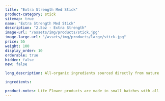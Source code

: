 ```yaml
---
title: "Extra Strength Med Stick"
product-category: stick
sitemap: true
name: "Extra Strength Med Stick"
description: "2.5oz - Extra Strength"
image-url: "/assets/img/products/stick.jpg"
image-large-url: "/assets/img/products/large/stick.jpg"
price: 55
weight: 100
display_order: 10
orderable: true
hidden: false
new: false

long_description: All-organic ingredients sourced directly from nature to ease aches, pains, burns, and scars. Coconut oil and olive oil work by nourishing the skin while the anti-inflammatory properties of beeswax, shea butter, lavender and eucalyptus essential oils relieve the muscles.

ingredients:

product-notes: Life Flower products are made in small batches with all-natural and boutique ingredients. Most orders are processed within 3 days of being placed.
---
```

